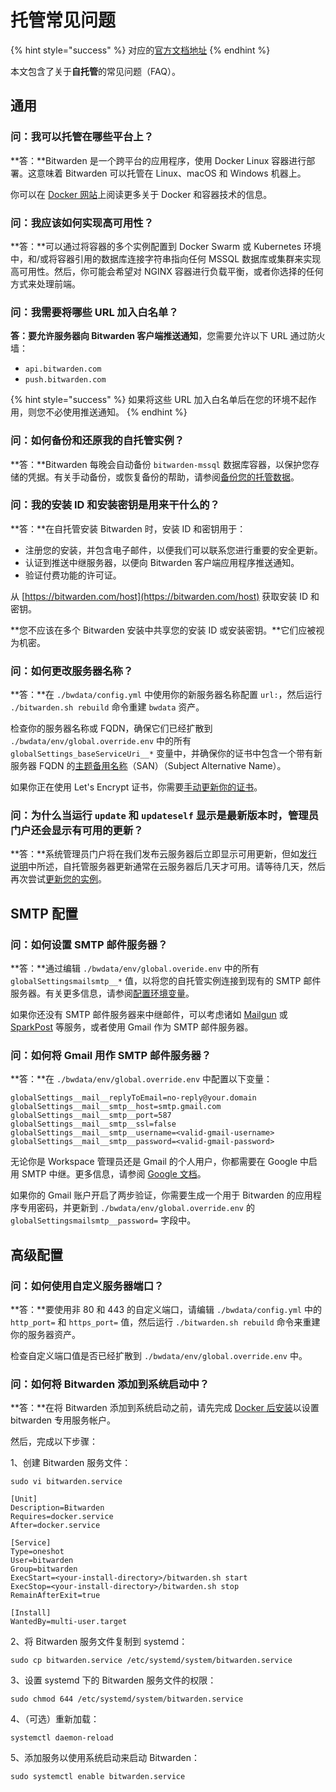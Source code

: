 # 托管常见问题

{% hint style="success" %}
对应的[官方文档地址](https://bitwarden.com/help/article/hosting-faqs/)
{% endhint %}

本文包含了关于**自托管**的常见问题（FAQ）。

## 通用 <a href="#general" id="general"></a>

### 问：我可以托管在哪些平台上？ <a href="#q-what-platforms-can-i-host-on" id="q-what-platforms-can-i-host-on"></a>

**答：**Bitwarden 是一个跨平台的应用程序，使用 Docker Linux 容器进行部署。这意味着 Bitwarden 可以托管在 Linux、macOS 和 Windows 机器上。

你可以在 [Docker 网站](https://www.docker.com/why-docker)上阅读更多关于 Docker 和容器技术的信息。

### 问：我应该如何实现高可用性？ <a href="#q-how-should-i-achieve-high-availability" id="q-how-should-i-achieve-high-availability"></a>

**答：**可以通过将容器的多个实例配置到 Docker Swarm 或 Kubernetes 环境中，和/或将容器引用的数据库连接字符串指向任何 MSSQL 数据库或集群来实现高可用性。然后，你可能会希望对 NGINX 容器进行负载平衡，或者你选择的任何方式来处理前端。

### 问：我需要将哪些 URL 加入白名单？ <a href="#q-do-i-need-to-whitelist-any-urls" id="q-do-i-need-to-whitelist-any-urls"></a>

**答：**要允许服务器**向 Bitwarden 客户端推送通知**，您需要允许以下 URL 通过防火墙：

* `api.bitwarden.com`
* `push.bitwarden.com`

{% hint style="success" %}
如果将这些 URL 加入白名单后在您的环境不起作用，则您不必使用推送通知。
{% endhint %}

### 问：如何备份和还原我的自托管实例？ <a href="#q-how-do-i-backup-and-restore-my-self-hosted-instance" id="q-how-do-i-backup-and-restore-my-self-hosted-instance"></a>

**答：**Bitwarden 每晚会自动备份 `bitwarden-mssql` 数据库容器，以保护您存储的凭据。有关手动备份，或恢复备份的帮助，请参阅[备份您的托管数据](backup-your-hosted-data.md)。

### 问：我的安装 ID 和安装密钥是用来干什么的？ <a href="#q-what-are-my-installation-id-and-installation-key-used-for" id="q-what-are-my-installation-id-and-installation-key-used-for"></a>

**答：**在自托管安装 Bitwarden 时，安装 ID 和密钥用于：

* 注册您的安装，并包含电子邮件，以便我们可以联系您进行重要的安全更新。&#x20;
* 认证到推送中继服务器，以便向 Bitwarden 客户端应用程序推送通知。&#x20;
* 验证付费功能的许可证。&#x20;

从 [https://bitwarden.com/host](https://bitwarden.com/host) 获取安装 ID 和密钥。

**您不应该在多个 Bitwarden 安装中共享您的安装 ID 或安装密钥。**它们应被视为机密。

### 问：如何更改服务器名称？ <a href="#q-how-do-i-change-the-name-of-my-server" id="q-how-do-i-change-the-name-of-my-server"></a>

**答：**在 `./bwdata/config.yml` 中使用你的新服务器名称配置 `url:`，然后运行 `./bitwarden.sh rebuild` 命令重建 `bwdata` 资产。

检查你的服务器名称或 FQDN，确保它们已经扩散到 `./bwdata/env/global.override.env` 中的所有 `globalSettings_baseServiceUri__*` 变量中，并确保你的证书中包含一个带有新服务器 FQDN 的[主题备用名称](https://zh.wikipedia.org/wiki/%E4%B8%BB%E9%A2%98%E5%A4%87%E7%94%A8%E5%90%8D%E7%A7%B0)（SAN）（Subject Alternative Name）。

如果你正在使用 Let's Encrypt 证书，你需要[手动更新你的证书](certificate-options.md#manually-update-a-lets-encrypt-certificate)。

### 问：为什么当运行 `update` 和 `updateself` 显示是最新版本时，管理员门户还会显示有可用的更新？ <a href="#q-why-does-the-admin-portal-show-an-update-available-when-update-and-updateself-show-im-on-the-lates" id="q-why-does-the-admin-portal-show-an-update-available-when-update-and-updateself-show-im-on-the-lates"></a>

**答：**系统管理员门户将在我们发布云服务器后立即显示可用更新，但如[发行说明](../release-notes.md)中所述，自托管服务器更新通常在云服务器后几天才可用。请等待几天，然后再次尝试[更新您的实例](update-your-instance.md)。

## SMTP 配置 <a href="#smtp-configuration" id="smtp-configuration"></a>

### 问：如何设置 SMTP 邮件服务器？ <a href="#q-how-do-i-set-up-an-smtp-mail-server" id="q-how-do-i-set-up-an-smtp-mail-server"></a>

**答：**通过编辑 `./bwdata/env/global.overide.env` 中的所有 `globalSettingsmailsmtp__*` 值，以将您的自托管实例连接到现有的 SMTP 邮件服务器。有关更多信息，请参阅[配置环境变量](configure-environment-variables.md)。

如果你还没有 SMTP 邮件服务器来中继邮件，可以考虑诸如 [Mailgun](https://www.mailgun.com/) 或 [SparkPost](https://www.sparkpost.com/) 等服务，或者使用 Gmail 作为 SMTP 邮件服务器。

### 问：如何将 Gmail 用作 SMTP 邮件服务器？ <a href="#q-how-do-i-use-gmail-as-an-smtp-mail-server" id="q-how-do-i-use-gmail-as-an-smtp-mail-server"></a>

**答：**在 `./bwdata/env/global.override.env` 中配置以下变量：

```systemd
globalSettings__mail__replyToEmail=no-reply@your.domain
globalSettings__mail__smtp__host=smtp.gmail.com
globalSettings__mail__smtp__port=587
globalSettings__mail__smtp__ssl=false
globalSettings__mail__smtp__username=<valid-gmail-username>
globalSettings__mail__smtp__password=<valid-gmail-password>
```

无论你是 Workspace 管理员还是 Gmail 的个人用户，你都需要在 Google 中启用 SMTP 中继。更多信息，请参阅 [Google 文档](https://support.google.com/a/answer/176600?hl=zh-Hans)。

如果你的 Gmail 账户开启了两步验证，你需要生成一个用于 Bitwarden 的应用程序专用密码，并更新到 `./bwdata/env/global.override.env` 的 `globalSettingsmailsmtp__password=` 字段中。

## 高级配置 <a href="#advanced-configuration" id="advanced-configuration"></a>

### 问：如何使用自定义服务器端口？ <a href="#how-do-i-use-custom-server-ports" id="how-do-i-use-custom-server-ports"></a>

**答：**要使用非 80 和 443 的自定义端口，请编辑 `./bwdata/config.yml` 中的 `http_port=` 和 `https_port=` 值，然后运行 `./bitwarden.sh rebuild` 命令来重建你的服务器资产。

检查自定义端口值是否已经扩散到 `./bwdata/env/global.override.env` 中。

### 问：如何将 Bitwarden 添加到系统启动中？ <a href="#q-how-do-i-add-bitwarden-to-system-boot" id="q-how-do-i-add-bitwarden-to-system-boot"></a>

**答：**在将 Bitwarden 添加到系统启动之前，请先完成 [Docker 后安装](install-and-deploy-guides/install-and-deploy-linux.md#docker-post-installation-linux-only)以设置 bitwarden 专用服务帐户。&#x20;

然后，完成以下步骤：

1、创建 Bitwarden 服务文件：

```systemd
sudo vi bitwarden.service

[Unit]
Description=Bitwarden
Requires=docker.service
After=docker.service

[Service]
Type=oneshot
User=bitwarden
Group=bitwarden
ExecStart=<your-install-directory>/bitwarden.sh start
ExecStop=<your-install-directory>/bitwarden.sh stop
RemainAfterExit=true

[Install]
WantedBy=multi-user.target
```

2、将 Bitwarden 服务文件复制到 systemd：

```shell
sudo cp bitwarden.service /etc/systemd/system/bitwarden.service
```

3、设置 systemd 下的 Bitwarden 服务文件的权限：

```shell
sudo chmod 644 /etc/systemd/system/bitwarden.service
```

4、（可选）重新加载：

```shell
systemctl daemon-reload
```

5、添加服务以使用系统启动来启动 Bitwarden：

```shell
sudo systemctl enable bitwarden.service
```
